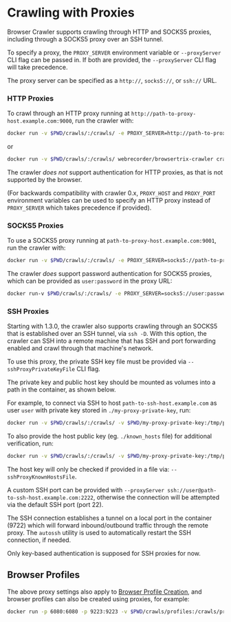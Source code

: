 # Crawling with Proxies
Browser Crawler supports crawling through HTTP and SOCKS5 proxies, including through a SOCKS5 proxy over an SSH tunnel.

To specify a proxy, the `PROXY_SERVER` environment variable or `--proxyServer` CLI flag can be passed in.
If both are provided, the `--proxyServer` CLI flag will take precedence.

The proxy server can be specified as a `http://`, `socks5://`, or `ssh://` URL.

### HTTP Proxies

To crawl through an HTTP proxy running at `http://path-to-proxy-host.example.com:9000`, run the crawler with:

```sh
docker run -v $PWD/crawls/:/crawls/ -e PROXY_SERVER=http://path-to-proxy-host.example.com:9000 webrecorder/browsertrix-crawler crawl --url https://example.com/
```

or

```sh
docker run -v $PWD/crawls/:/crawls/ webrecorder/browsertrix-crawler crawl --url https://example.com/ --proxyServer http://path-to-proxy-host.example.com:9000 
```

The crawler *does not* support authentication for HTTP proxies, as that is not supported by the browser.

(For backwards compatibility with crawler 0.x, `PROXY_HOST` and `PROXY_PORT` environment variables can be used to specify an HTTP proxy instead of `PROXY_SERVER`
which takes precedence if provided).


### SOCKS5 Proxies

To use a SOCKS5 proxy running at `path-to-proxy-host.example.com:9001`, run the crawler with:

```sh
docker run -v $PWD/crawls/:/crawls/ -e PROXY_SERVER=socks5://path-to-proxy-host.example.com:9001 webrecorder/browsertrix-crawler crawl --url https://example.com/
```

The crawler *does* support password authentication for SOCKS5 proxies, which can be provided as `user:password` in the proxy URL:

```sh
docker run-v $PWD/crawls/:/crawls/ -e PROXY_SERVER=socks5://user:password@path-to-proxy-host.example.com:9001 webrecorder/browsertrix-crawler crawl --url https://example.com/
```

### SSH Proxies

Starting with 1.3.0, the crawler also supports crawling through an SOCKS5 that is established over an SSH tunnel, via `ssh -D`.
With this option, the crawler can SSH into a remote machine that has SSH and port forwarding enabled and crawl through that machine's network.

To use this proxy, the private SSH key file must be provided via `--sshProxyPrivateKeyFile` CLI flag.

The private key and public host key should be mounted as volumes into a path in the container, as shown below.

For example, to connect via SSH to host `path-to-ssh-host.example.com` as user `user` with private key stored in `./my-proxy-private-key`, run:

```sh
docker run -v $PWD/crawls/:/crawls/ -v $PWD/my-proxy-private-key:/tmp/private-key webrecorder/browsertrix-crawler crawl --url https://httpbin.org/ip --proxyServer ssh://user@path-to-ssh-host.example.com --sshProxyPrivateKeyFile /tmp/private-key
```

To also provide the host public key (eg. `./known_hosts` file) for additional verification, run:

```sh
docker run -v $PWD/crawls/:/crawls/ -v $PWD/my-proxy-private-key:/tmp/private-key -v $PWD/known_hosts:/tmp/known_hosts webrecorder/browsertrix-crawler crawl --url https://httpbin.org/ip --proxyServer ssh://user@path-to-ssh-host.example.com --sshProxyPrivateKeyFile /tmp/private-key --sshProxyKnownHostsFile /tmp/known_hosts
```

The host key will only be checked if provided in a file via: `--sshProxyKnownHostsFile`.

A custom SSH port can be provided with `--proxyServer ssh://user@path-to-ssh-host.example.com:2222`, otherwise the
connection will be attempted via the default SSH port (port 22).

The SSH connection establishes a tunnel on a local port in the container (9722) which will forward inbound/outbound traffic through the remote proxy.
The `autossh` utility is used to automatically restart the SSH connection, if needed.

Only key-based authentication is supposed for SSH proxies for now.


## Browser Profiles

The above proxy settings also apply to [Browser Profile Creation](browser-profiles.md), and browser profiles can also be created using proxies, for example:

```sh
docker run -p 6080:6080 -p 9223:9223 -v $PWD/crawls/profiles:/crawls/profiles -v $PWD/my-proxy-private-key:/tmp/private-key -v $PWD/known_hosts:/tmp/known_hosts webrecorder/browsertrix-crawler create-login-profile --url https://example.com/ --proxyServer ssh://user@path-to-ssh-host.example.com --sshProxyPrivateKeyFile /tmp/private-key --sshProxyKnownHostsFile /tmp/known_hosts
```






